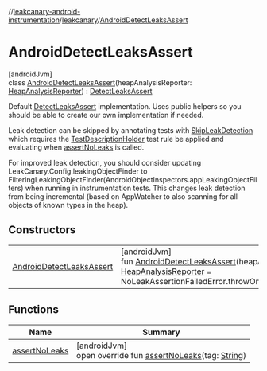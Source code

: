 //[leakcanary-android-instrumentation](../../../index.md)/[leakcanary](../index.md)/[AndroidDetectLeaksAssert](index.md)

# AndroidDetectLeaksAssert

[androidJvm]\
class [AndroidDetectLeaksAssert](index.md)(heapAnalysisReporter: [HeapAnalysisReporter](../-heap-analysis-reporter/index.md)) : [DetectLeaksAssert](../-detect-leaks-assert/index.md)

Default [DetectLeaksAssert](../-detect-leaks-assert/index.md) implementation. Uses public helpers so you should be able to create our own implementation if needed.

Leak detection can be skipped by annotating tests with [SkipLeakDetection](../-skip-leak-detection/index.md) which requires the [TestDescriptionHolder](../-test-description-holder/index.md) test rule be applied and evaluating when [assertNoLeaks](assert-no-leaks.md) is called.

For improved leak detection, you should consider updating LeakCanary.Config.leakingObjectFinder to FilteringLeakingObjectFinder(AndroidObjectInspectors.appLeakingObjectFilters) when running in instrumentation tests. This changes leak detection from being incremental (based on AppWatcher to also scanning for all objects of known types in the heap).

## Constructors

| | |
|---|---|
| [AndroidDetectLeaksAssert](-android-detect-leaks-assert.md) | [androidJvm]<br>fun [AndroidDetectLeaksAssert](-android-detect-leaks-assert.md)(heapAnalysisReporter: [HeapAnalysisReporter](../-heap-analysis-reporter/index.md) = NoLeakAssertionFailedError.throwOnApplicationLeaks()) |

## Functions

| Name | Summary |
|---|---|
| [assertNoLeaks](assert-no-leaks.md) | [androidJvm]<br>open override fun [assertNoLeaks](assert-no-leaks.md)(tag: [String](https://kotlinlang.org/api/latest/jvm/stdlib/kotlin/-string/index.html)) |
